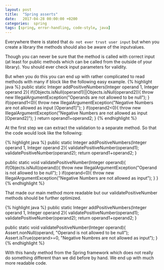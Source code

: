 ```yaml
---
layout: post
title:  "Spring asserts"
date:   2017-04-28 00:00:00 +0200
categories:  spring
tags: [spring, error-handling, code-style, java]
---
```

Everywhere there is stated that `do not ever trust user input` but when you create a library the methods should also be aware of the inputvalues.

Though you can never be sure that the method is called with correct input (at least for public methods which can be called from the outside of your library). You should ever check input parameters for validity.

But when you do this you can end up with rather complicated to read methods with many if block like the following easy example.
{% highlight java %}
public static Integer addPositiveNumbers(Integer operand 1, Integer operand 2){
  if(Objects.isNull(operand1)||Objects.isNull(operand2)){
    throw new IllegalArgumentException("Operands are not allowed to be null");
  }
  if(operand1<0){
    throw new IllegalArgumentException("Negative Numbers are not allowed as input [Operand1]");
  }
  if(operand2<0){
    throw new IllegalArgumentException("Negative Numbers are not allowed as input [Operand2]");
  }
  return operand1+operand2;
}
{% endhighlight %}

At the first step we can extract the validation to a separate method. So that the code would look like the following:

{% highlight java %}
public static Integer addPositiveNumbers(Integer operand 1, Integer operand 2){
  validatePositiveNumber(operand1);
  validatePositiveNumber(operand2);
  return operand1+operand2;
}

public static void validatePositiveNumber(Integer operand){
  if(Objects.isNull(operand)){
    throw new IllegalArgumentException("Operand is not allowed to be null");
  }
  if(operand<0){
    throw new IllegalArgumentException("Negative Numbers are not allowed as input");
  }
}
{% endhighlight %}

That made our main method more readable but our validatePositiveNumber methods should be further optimized.

{% highlight java %}
public static Integer addPositiveNumbers(Integer operand 1, Integer operand 2){
  validatePositiveNumber(operand1);
  validatePositiveNumber(operand2);
  return operand1+operand2;
}

public static void validatePositiveNumber(Integer operand){
  Assert.nonNull(operand, "Operand is not allowed to be null");
  Assert.isTrue(operand>=0, "Negative Numbres are not allowed as input");
}
{% endhighlight %}

With this handy method from the Spring framework which does not really do something different than we did before by hand.
We end up with much more readable code.
